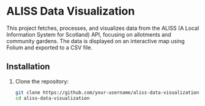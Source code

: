 # ALISS Data Visualization

This project fetches, processes, and visualizes data from the ALISS (A Local Information System for Scotland) API, focusing on allotments and community gardens. The data is displayed on an interactive map using Folium and exported to a CSV file.

## Installation

1. Clone the repository:
   ```sh
   git clone https://github.com/your-username/aliss-data-visualization.git
   cd aliss-data-visualization
